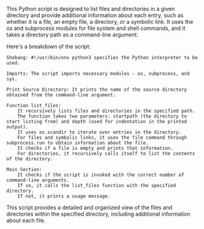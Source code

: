 This Python script is designed to list files and directories in a given directory and provide additional information about each entry, such as whether it is a file, an empty file, a directory, or a symbolic link. It uses the os and subprocess modules for file system and shell commands, and it takes a directory path as a command-line argument.

Here's a breakdown of the script:

    Shebang: #!/usr/bin/env python3 specifies the Python interpreter to be used.

    Imports: The script imports necessary modules - os, subprocess, and sys.

    Print Source Directory: It prints the name of the source directory obtained from the command-line argument.

    Function list_files:
        It recursively lists files and directories in the specified path.
        The function takes two parameters: startpath (the directory to start listing from) and depth (used for indentation in the printed output).
        It uses os.scandir to iterate over entries in the directory.
        For files and symbolic links, it uses the file command through subprocess.run to obtain information about the file.
        It checks if a file is empty and prints that information.
        For directories, it recursively calls itself to list the contents of the directory.

    Main Section:
        It checks if the script is invoked with the correct number of command-line arguments.
        If so, it calls the list_files function with the specified directory.
        If not, it prints a usage message.

This script provides a detailed and organized view of the files and directories within the specified directory, including additional information about each file.

